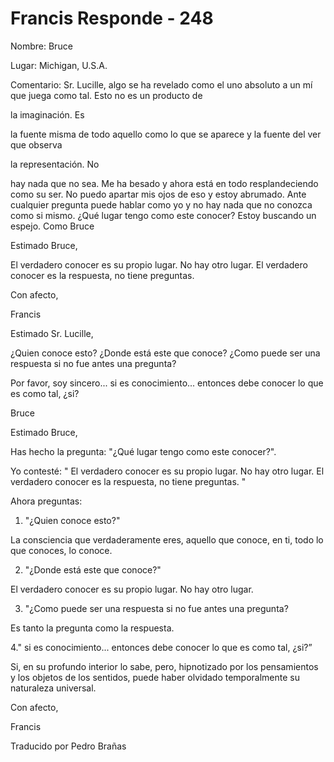 # Francis Responde - 248

Nombre: Bruce 

Lugar: Michigan, U.S.A. 

Comentario: Sr. Lucille, algo se ha revelado como el uno absoluto a un mí que juega como tal. Esto no es un producto de 

la imaginación. Es

 la fuente misma de todo aquello como lo que se aparece y la fuente del ver que observa 

la representación. No

 hay nada que no sea. Me ha besado y ahora está en todo resplandeciendo como su ser. No puedo apartar mis ojos de eso y estoy abrumado. Ante cualquier pregunta puede hablar como yo y no hay nada que no conozca como si mismo. ¿Qué lugar tengo como este conocer? Estoy buscando un espejo. Como Bruce

Estimado Bruce, 

El verdadero conocer es su propio lugar. No hay otro lugar. El verdadero conocer es la respuesta, no tiene preguntas. 

Con afecto,

Francis

Estimado Sr. Lucille,

¿Quien conoce esto? ¿Donde está este que conoce? ¿Como puede ser una respuesta si no fue antes una pregunta?

Por favor, soy sincero... si es conocimiento... entonces debe conocer lo que es como tal, ¿si? 

Bruce

Estimado Bruce,

Has hecho la pregunta: "¿Qué lugar tengo como este conocer?".

Yo contesté: " El verdadero conocer es su propio lugar. No hay otro lugar. El verdadero conocer es la respuesta, no tiene preguntas. " 

Ahora preguntas:

1. "¿Quien conoce esto?" 

La consciencia que verdaderamente eres, aquello que conoce, en ti, todo lo que conoces, lo conoce.

2. "¿Donde está este que conoce?"

El verdadero conocer es su propio lugar. No hay otro lugar.

3. "¿Como puede ser una respuesta si no fue antes una pregunta?

Es tanto la pregunta como la respuesta.

4." si es conocimiento... entonces debe conocer lo que es como tal, ¿si?”

Si, en su profundo interior lo sabe, pero, hipnotizado por los pensamientos y los objetos de los sentidos, puede haber olvidado temporalmente su naturaleza universal.

Con afecto,

Francis

Traducido por Pedro Brañas

